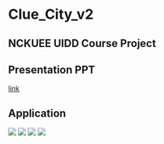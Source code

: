 # Clue_City_v2

## NCKUEE UIDD Course Project

## Presentation PPT
[link](https://drive.google.com/open?id=1an8rxJCXYK3F122b9kJJ0TG2PG_G3IJt)

## Application
![](https://i.imgur.com/A5W2G8i.png)
![](https://i.imgur.com/hbe0rk2.png)
![](https://i.imgur.com/NVoGEQF.png)
![](https://i.imgur.com/04FeR1C.png)
